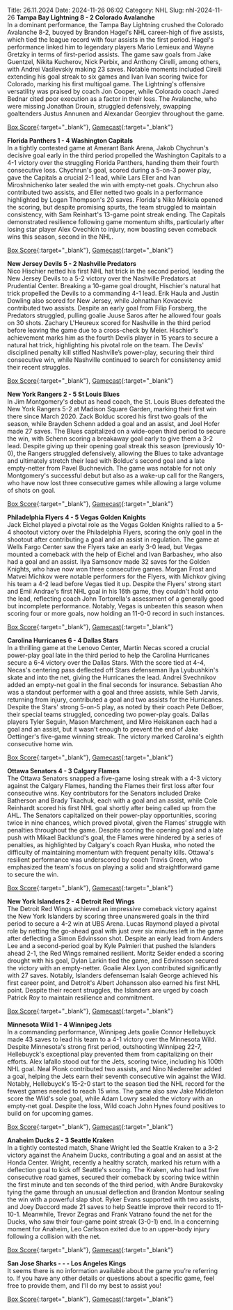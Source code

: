 Title: 26.11.2024
Date: 2024-11-26 06:02
Category: NHL 
Slug: nhl-2024-11-26 
**Tampa Bay Lightning 8 - 2 Colorado Avalanche**  
In a dominant performance, the Tampa Bay Lightning crushed the Colorado Avalanche 8-2, buoyed by Brandon Hagel's NHL career-high of five assists, which tied the league record with four assists in the first period. Hagel's performance linked him to legendary players Mario Lemieux and Wayne Gretzky in terms of first-period assists. The game saw goals from Jake Guentzel, Nikita Kucherov, Nick Perbix, and Anthony Cirelli, among others, with Andrei Vasilevskiy making 23 saves. Notable moments included Cirelli extending his goal streak to six games and Ivan Ivan scoring twice for Colorado, marking his first multigoal game. The Lightning's offensive versatility was praised by coach Jon Cooper, while Colorado coach Jared Bednar cited poor execution as a factor in their loss. The Avalanche, who were missing Jonathan Drouin, struggled defensively, swapping goaltenders Justus Annunen and Alexandar Georgiev throughout the game. 

[Box Score](/gamecenter/col-vs-tbl/2024/11/25/2024020334){:target="_blank"}, [Gamecast](https://www.nhl.com/news/colorado-avalanche-tampa-bay-lightning-game-recap-november-25){:target="_blank"}<br>

**Florida Panthers 1 - 4 Washington Capitals**  
In a tightly contested game at Amerant Bank Arena, Jakob Chychrun's decisive goal early in the third period propelled the Washington Capitals to a 4-1 victory over the struggling Florida Panthers, handing them their fourth consecutive loss. Chychrun's goal, scored during a 5-on-3 power play, gave the Capitals a crucial 2-1 lead, while Lars Eller and Ivan Miroshnichenko later sealed the win with empty-net goals. Chychrun also contributed two assists, and Eller netted two goals in a performance highlighted by Logan Thompson's 20 saves. Florida's Niko Mikkola opened the scoring, but despite promising spurts, the team struggled to maintain consistency, with Sam Reinhart's 13-game point streak ending. The Capitals demonstrated resilience following game momentum shifts, particularly after losing star player Alex Ovechkin to injury, now boasting seven comeback wins this season, second in the NHL. 

[Box Score](/gamecenter/wsh-vs-fla/2024/11/25/2024020335){:target="_blank"}, [Gamecast](https://www.nhl.com/news/washington-capitals-florida-panthers-game-recap-november-25){:target="_blank"}<br>

**New Jersey Devils 5 - 2 Nashville Predators**  
Nico Hischier netted his first NHL hat trick in the second period, leading the New Jersey Devils to a 5-2 victory over the Nashville Predators at Prudential Center. Breaking a 10-game goal drought, Hischier's natural hat trick propelled the Devils to a commanding 4-1 lead. Erik Haula and Justin Dowling also scored for New Jersey, while Johnathan Kovacevic contributed two assists. Despite an early goal from Filip Forsberg, the Predators struggled, pulling goalie Juuse Saros after he allowed four goals on 30 shots. Zachary L'Heureux scored for Nashville in the third period before leaving the game due to a cross-check by Meier. Hischier's achievement marks him as the fourth Devils player in 15 years to secure a natural hat trick, highlighting his pivotal role on the team. The Devils' disciplined penalty kill stifled Nashville’s power-play, securing their third consecutive win, while Nashville continued to search for consistency amid their recent struggles. 

[Box Score](/gamecenter/nsh-vs-njd/2024/11/25/2024020336){:target="_blank"}, [Gamecast](https://www.nhl.com/news/nashville-predators-new-jersey-devils-game-recap-november-25){:target="_blank"}<br>

**New York Rangers 2 - 5 St Louis Blues**  
In Jim Montgomery's debut as head coach, the St. Louis Blues defeated the New York Rangers 5-2 at Madison Square Garden, marking their first win there since March 2020. Zack Bolduc scored his first two goals of the season, while Brayden Schenn added a goal and an assist, and Joel Hofer made 27 saves. The Blues capitalized on a wide-open third period to secure the win, with Schenn scoring a breakaway goal early to give them a 3-2 lead. Despite giving up their opening goal streak this season (previously 10-0), the Rangers struggled defensively, allowing the Blues to take advantage and ultimately stretch their lead with Bolduc's second goal and a late empty-netter from Pavel Buchnevich. The game was notable for not only Montgomery's successful debut but also as a wake-up call for the Rangers, who have now lost three consecutive games while allowing a large volume of shots on goal. 

[Box Score](/gamecenter/stl-vs-nyr/2024/11/25/2024020337){:target="_blank"}, [Gamecast](https://www.nhl.com/news/st-louis-blues-new-york-rangers-game-recap-november-25){:target="_blank"}<br>

**Philadelphia Flyers 4 - 5 Vegas Golden Knights**  
Jack Eichel played a pivotal role as the Vegas Golden Knights rallied to a 5-4 shootout victory over the Philadelphia Flyers, scoring the only goal in the shootout after contributing a goal and an assist in regulation. The game at Wells Fargo Center saw the Flyers take an early 3-0 lead, but Vegas mounted a comeback with the help of Eichel and Ivan Barbashev, who also had a goal and an assist. Ilya Samsonov made 32 saves for the Golden Knights, who have now won three consecutive games. Morgan Frost and Matvei Michkov were notable performers for the Flyers, with Michkov giving his team a 4-2 lead before Vegas tied it up. Despite the Flyers' strong start and Emil Andrae's first NHL goal in his 16th game, they couldn't hold onto the lead, reflecting coach John Tortorella's assessment of a generally good but incomplete performance. Notably, Vegas is unbeaten this season when scoring four or more goals, now holding an 11-0-0 record in such instances. 

[Box Score](/gamecenter/vgk-vs-phi/2024/11/25/2024020338){:target="_blank"}, [Gamecast](https://www.nhl.com/news/vegas-golden-knights-philadelphia-flyers-game-recap-november-25){:target="_blank"}<br>

**Carolina Hurricanes 6 - 4 Dallas Stars**  
In a thrilling game at the Lenovo Center, Martin Necas scored a crucial power-play goal late in the third period to help the Carolina Hurricanes secure a 6-4 victory over the Dallas Stars. With the score tied at 4-4, Necas's centering pass deflected off Stars defenseman Ilya Lyubushkin's skate and into the net, giving the Hurricanes the lead. Andrei Svechnikov added an empty-net goal in the final seconds for insurance. Sebastian Aho was a standout performer with a goal and three assists, while Seth Jarvis, returning from injury, contributed a goal and two assists for the Hurricanes. Despite the Stars' strong 5-on-5 play, as noted by their coach Pete DeBoer, their special teams struggled, conceding two power-play goals. Dallas players Tyler Seguin, Mason Marchment, and Miro Heiskanen each had a goal and an assist, but it wasn't enough to prevent the end of Jake Oettinger's five-game winning streak. The victory marked Carolina's eighth consecutive home win. 

[Box Score](/gamecenter/dal-vs-car/2024/11/25/2024020339){:target="_blank"}, [Gamecast](https://www.nhl.com/news/dallas-stars-carolina-hurricanes-game-recap-november-25){:target="_blank"}<br>

**Ottawa Senators 4 - 3 Calgary Flames**  
The Ottawa Senators snapped a five-game losing streak with a 4-3 victory against the Calgary Flames, handing the Flames their first loss after four consecutive wins. Key contributors for the Senators included Drake Batherson and Brady Tkachuk, each with a goal and an assist, while Cole Reinhardt scored his first NHL goal shortly after being called up from the AHL. The Senators capitalized on their power-play opportunities, scoring twice in nine chances, which proved pivotal, given the Flames' struggle with penalties throughout the game. Despite scoring the opening goal and a late push with Mikael Backlund's goal, the Flames were hindered by a series of penalties, as highlighted by Calgary's coach Ryan Huska, who noted the difficulty of maintaining momentum with frequent penalty kills. Ottawa's resilient performance was underscored by coach Travis Green, who emphasized the team's focus on playing a solid and straightforward game to secure the win. 

[Box Score](/gamecenter/cgy-vs-ott/2024/11/25/2024020340){:target="_blank"}, [Gamecast](https://www.nhl.com/news/calgary-flames-ottawa-senators-game-recap-november-25){:target="_blank"}<br>

**New York Islanders 2 - 4 Detroit Red Wings**  
The Detroit Red Wings achieved an impressive comeback victory against the New York Islanders by scoring three unanswered goals in the third period to secure a 4-2 win at UBS Arena. Lucas Raymond played a pivotal role by netting the go-ahead goal with just over six minutes left in the game after deflecting a Simon Edvinsson shot. Despite an early lead from Anders Lee and a second-period goal by Kyle Palmieri that pushed the Islanders ahead 2-1, the Red Wings remained resilient. Moritz Seider ended a scoring drought with his goal, Dylan Larkin tied the game, and Edvinsson secured the victory with an empty-netter. Goalie Alex Lyon contributed significantly with 27 saves. Notably, Islanders defenseman Isaiah George achieved his first career point, and Detroit's Albert Johansson also earned his first NHL point. Despite their recent struggles, the Islanders are urged by coach Patrick Roy to maintain resilience and commitment. 

[Box Score](/gamecenter/det-vs-nyi/2024/11/25/2024020341){:target="_blank"}, [Gamecast](https://www.nhl.com/news/detroit-red-wings-new-york-islanders-game-recap-november-25){:target="_blank"}<br>

**Minnesota Wild 1 - 4 Winnipeg Jets**  
In a commanding performance, Winnipeg Jets goalie Connor Hellebuyck made 43 saves to lead his team to a 4-1 victory over the Minnesota Wild. Despite Minnesota's strong first period, outshooting Winnipeg 22-7, Hellebuyck's exceptional play prevented them from capitalizing on their efforts. Alex Iafallo stood out for the Jets, scoring twice, including his 100th NHL goal. Neal Pionk contributed two assists, and Nino Niederreiter added a goal, helping the Jets earn their seventh consecutive win against the Wild. Notably, Hellebuyck's 15-2-0 start to the season tied the NHL record for the fewest games needed to reach 15 wins. The game also saw Jake Middleton score the Wild's sole goal, while Adam Lowry sealed the victory with an empty-net goal. Despite the loss, Wild coach John Hynes found positives to build on for upcoming games. 

[Box Score](/gamecenter/wpg-vs-min/2024/11/25/2024020342){:target="_blank"}, [Gamecast](https://www.nhl.com/news/winnipeg-jets-minnesota-wild-game-recap-november-25){:target="_blank"}<br>

**Anaheim Ducks 2 - 3 Seattle Kraken**  
In a tightly contested match, Shane Wright led the Seattle Kraken to a 3-2 victory against the Anaheim Ducks, contributing a goal and an assist at the Honda Center. Wright, recently a healthy scratch, marked his return with a deflection goal to kick off Seattle's scoring. The Kraken, who had lost five consecutive road games, secured their comeback by scoring twice within the first minute and ten seconds of the third period, with Andre Burakovsky tying the game through an unusual deflection and Brandon Montour sealing the win with a powerful slap shot. Ryker Evans supported with two assists, and Joey Daccord made 21 saves to help Seattle improve their record to 11-10-1. Meanwhile, Trevor Zegras and Frank Vatrano found the net for the Ducks, who saw their four-game point streak (3-0-1) end. In a concerning moment for Anaheim, Leo Carlsson exited due to an upper-body injury following a collision with the net. 

[Box Score](/gamecenter/sea-vs-ana/2024/11/25/2024020343){:target="_blank"}, [Gamecast](https://www.nhl.com/news/seattle-kraken-anaheim-ducks-game-recap-november-25){:target="_blank"}<br>

**San Jose Sharks - - - Los Angeles Kings**  
It seems there is no information available about the game you’re referring to. If you have any other details or questions about a specific game, feel free to provide them, and I'll do my best to assist you! 

[Box Score](/gamecenter/lak-vs-sjs/2024/11/25/2024020344){:target="_blank"}, [Gamecast](https://www.nhl.com/news/los-angeles-kings-san-jose-sharks-game-recap-november-25){:target="_blank"}<br>

